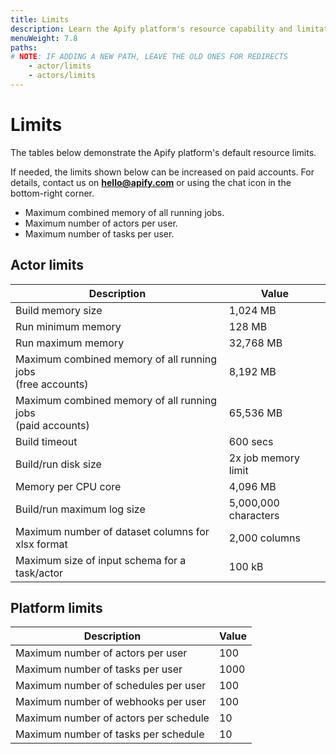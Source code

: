 ```yaml
---
title: Limits
description: Learn the Apify platform's resource capability and limitations such as max memory, disk size and number of actors/tasks per user or schedule.
menuWeight: 7.8
paths:
# NOTE: IF ADDING A NEW PATH, LEAVE THE OLD ONES FOR REDIRECTS
    - actor/limits
    - actors/limits
---
```


# [](#limits) Limits

The tables below demonstrate the Apify platform's default resource limits.

If needed, the limits shown below can be increased on paid accounts. For details, contact us on **hello@apify.com** or using the chat icon in the bottom-right corner.

* Maximum combined memory of all running jobs.
* Maximum number of actors per user.
* Maximum number of tasks per user.

## [](#actor-limits) Actor limits

|Description|Value|
|--- |--- |
|Build memory size|1,024 MB <!-- ACTOR_LIMITS.BUILD_DEFAULT_MEMORY_MBYTES -->|
|Run minimum memory|128 MB<!-- ACTOR_LIMITS.MIN_RUN_MEMORY_MBYTES -->|
|Run maximum memory|32,768 MB<!-- ACTOR_LIMITS.MAX_RUN_MEMORY_MBYTES -->|
|Maximum combined memory of all running jobs <br/>(free accounts)|8,192 MB<!-- ACTOR_LIMITS.FREE_ACCOUNT_MAX_MEMORY_MBYTES -->|
|Maximum combined memory of all running jobs <br/>(paid accounts)|65,536 MB<!-- ACTOR_LIMITS.PAID_ACCOUNT_MAX_MEMORY_MBYTES -->|
|Build timeout|600 secs <!-- ACTOR_LIMITS.BUILD_TIMEOUT_SECS --> |
|Build/run disk size|2x job memory limit<!-- ACTOR_LIMITS.RUN_DISK_TO_MEMORY_SIZE_COEFF -->|
|Memory per CPU core|4,096 MB<!-- ACTOR_LIMITS.RUN_MEMORY_MBYTES_PER_CPU_CORE -->|
|Build/run maximum log size|5,000,000 characters<!-- ACTOR_LIMITS.LOG_MAX_CHARS -->|
|Maximum number of dataset columns for xlsx format|2,000 columns|
|Maximum size of input schema for a task/actor|100 kB<!-- ACTOR_LIMITS.INPUT_SCHEMA_MAX_BYTES -->|

## [](#platform-limits) Platform limits

|Description|Value|
|--- |--- |
|Maximum number of actors per user|100<!-- DEFAULT_PLATFORM_LIMITS.MAX_ACTORS_PER_USER -->|
|Maximum number of tasks per user|1000<!-- DEFAULT_PLATFORM_LIMITS.MAX_TASKS_PER_USER -->|
|Maximum number of schedules per user|100<!-- DEFAULT_PLATFORM_LIMITS.MAX_SCHEDULES_PER_USER -->|
|Maximum number of webhooks per user|100<!-- DEFAULT_PLATFORM_LIMITS.MAX_TASKS_PER_USER -->|
|Maximum number of actors per schedule|10<!-- DEFAULT_PLATFORM_LIMITS.MAX_ACTORS_PER_SCHEDULER -->|
|Maximum number of tasks per schedule|10<!-- DEFAULT_PLATFORM_LIMITS.MAX_TASKS_PER_SCHEDULER -->|
